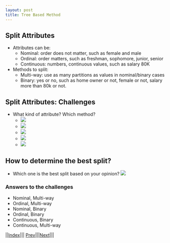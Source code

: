 ```yaml
---
layout: post
title: Tree Based Method
---
```


## Split Attributes

* Attributes can be:
  * Nominal: order does not matter, such as female and male
  * Ordinal: order matters, such as freshman, sophomore, junior, senior
  * Continuous: numbers, continuous values, such as salary 80K
* Methods to split:
  * Multi-way: use as many partitions as values in nominal/binary cases
  * Binary: yes or no, such as home owner or not, female or not, salary more than 80k or not.

## Split Attributes: Challenges

* What kind of attribute? Which method?
  * ![](split1.png)
  * ![](split2.png)
  * ![](split3.png)
  * ![](split4.png)
  * ![](split5.png)

  


## How to determine the best split?
* Which one is the best split based on your opinion?
![](split6.png)

### Answers to the challenges
  * Nominal, Multi-way
  * Ordinal, Multi-way
  * Nominal, Binary
  * Ordinal, Binary
  * Continuous, Binary
  * Continuous, Multi-way











||[Index](../../../)||| [Prev](../)|||[Next](../tree3)|||
